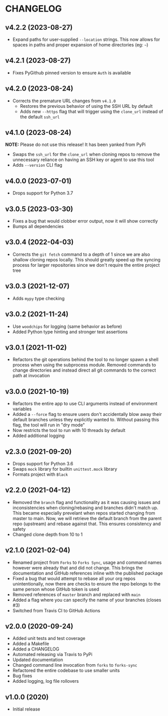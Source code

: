 # CHANGELOG

## v4.2.2 (2023-08-27)

- Expand paths for user-supplied `--location` strings. This now allows for spaces in paths and proper expansion of home directories (eg: `~`)

## v4.2.1 (2023-08-27)

- Fixes PyGithub pinned version to ensure `Auth` is available

## v4.2.0 (2023-08-24)

- Corrects the premature URL changes from `v4.1.0`
  - Restores the previous behavior of using the SSH URL by default
  - Adds new `--https` flag that will trigger using the `clone_url` instead of the default `ssh_url`

## v4.1.0 (2023-08-24)

**NOTE:** Please do not use this release! It has been yanked from PyPi

- Swaps the `ssh_url` for the `clone_url` when cloning repos to remove the unnecessary reliance on having an SSH key or agent to use this tool
- Adds `--version` CLI flag

## v4.0.0 (2023-07-01)

- Drops support for Python 3.7

## v3.0.5 (2023-03-30)

- Fixes a bug that would clobber error output, now it will show correctly
- Bumps all dependencies

## v3.0.4 (2022-04-03)

- Corrects the `git fetch` command to a depth of 1 since we are also shallow cloning repos locally. This should greatly speed up the syncing process for larger repositories since we don't require the entire project tree

## v3.0.3 (2021-12-07)

- Adds `mypy` type checking

## v3.0.2 (2021-11-24)

- Use `woodchips` for logging (same behavior as before)
- Added Python type hinting and stronger test assertions

## v3.0.1 (2021-11-02)

- Refactors the git operations behind the tool to no longer spawn a shell process when using the subprocess module. Removed commands to change directories and instead direct all git commands to the correct path at invocation

## v3.0.0 (2021-10-19)

- Refactors the entire app to use CLI arguments instead of environment variables
- Added a `--force` flag to ensure users don't accidentally blow away their default branches unless they explicitly wanted to. Without passing this flag, the tool will run in "dry mode"
- Now restricts the tool to run with 10 threads by default
- Added additional logging

## v2.3.0 (2021-09-20)

- Drops support for Python 3.6
- Swaps `mock` library for builtin `unittest.mock` library
- Formats project with `Black`

## v2.2.0 (2021-04-12)

- Removed the `branch` flag and functionality as it was causing issues and inconsistencies when cloning/rebasing and branches didn't match up. This became especially prevelant when repos started changing from master to main. Now, we will retrieve the default branch from the parent repo (upstream) and rebase against that. This ensures consistency and safety
- Changed clone depth from 10 to 1

## v2.1.0 (2021-02-04)

- Renamed project from `Forks` to `Forks Sync`, usage and command names however were already that and did not change. This brings the documentation and GitHub references inline with the published package
- Fixed a bug that would attempt to rebase all your org repos unintentionally, now there are checks to ensure the repo belongs to the same person whose GitHub token is used
- Removed references of `master` branch and replaced with `main`
- Added a flag where you can specify the name of your branches (closes #3)
- Switched from Travis CI to GitHub Actions

## v2.0.0 (2020-09-24)

- Added unit tests and test coverage
- Added a Makefile
- Added a CHANGELOG
- Automated releasing via Travis to PyPi
- Updated documentation
- Changed command line invocation from `forks` to `forks-sync`
- Refactored the entire codebase to use smaller units
- Bug fixes
- Added logging, log file rollovers

## v1.0.0 (2020)

- Initial release
